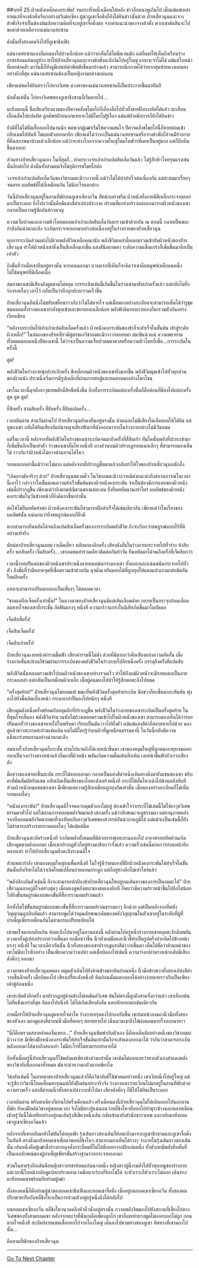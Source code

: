 ##บทที่ 25 ผิวหนังเหล็กคงกระพัน!
จนกระทั่งหนึ่งเดือนให้หลัง ข่าวลือหนาหูเกินไป เมื่อแม้แต่เหล่ายายแก่ที่จางต้าพั่งเรียกอย่างสวีเม่ยเซียง ผู้นำภูเขาจื่อติ่งก็ยังได้ยินข่าวนั้นด้วย ป๋ายเสี่ยวฉุนและจางต้าพั่งจึงจำเป็นต้องล้มเลิกความคิดที่จะอยู่เขาจื่อติ่งต่อ จากคำแนะนำของจางต้าพั่ง พวกเขาตัดสินจะไปขอคำช่วยเหลือจากแม่นางเฮยซาน

ดังนั้นทั้งสองคนจึงไปที่ภูเขาชิงเฟิง

แม่นางเฮยซานเองก็ผอมลงไปบ้างเล็กน้อย แม้ว่าจะเห็นได้ไม่ชัดเจนนัก แต่ก็เผยให้เห็นถึงเรือนร่างอรชรอ้อนแอ้นอยู่บ้าง ทำให้ป๋ายเสี่ยวฉุนและจางต้าพั่งตะลึงงันไปครู่ใหญ่ แทบจะจำไม่ได้ แม้แต่ใบหน้าที่เคยดำคล้ำ มาวันนี้ก็ยังดูมีเสน่ห์น่าพิศมัยขึ้นมาบ้างแล้ว สามารถนึกภาพได้ว่าหากสุดท้ายนางผอมลงอย่างถึงที่สุด แม่นางเฮยซานต้องเป็นหญิงงามอย่างแน่นอน

เพียงแต่พอได้ยินคำว่าไก่หางวิเศษ ดวงตาของแม่นางเฮยซานก็เป็นประกายขึ้นมาทันที

นับตั้งแต่นั้น ไก่หางวิเศษของภูเขาชิงซานก็เริ่มหายไป...

มาถึงตอนนี้ ชื่อเสียงเรียงนามของปีศาจคลั่งขโมยไก่ก็เลื่องลือไปทั่วทั้งชายฝั่งทางทิศใต้แล้ว สะเทือนเลื่อนลั่นไปแปดทิศ ลูกศิษย์ฝ่ายนอกแทบจะไม่มีใครไม่รู้เรื่อง แม้แต่ฝ่ายนักการก็ยังได้ยินข่าว

ยังดีที่ไม่ได้ยืดเยื้อออกไปนานนัก พอพวกผู้เฒ่าเริ่มให้ความสนใจ ปีศาจคลั่งขโมยไก่นี้ก็หายต๋อมเข้ากลีบเมฆไปทันที ไม่เผยตัวออกมาอีก เพียงแต่ไม่ว่าจะเป็นแม่นางเฮยซานหรือจางต้าพั่งก็ล้วนมีร่างกายที่คืนสภาพมาบ้างแล้วเล็กน้อย แม้ว่าจะห่างไกลจากความใหญ่โตมโหฬารที่เคยเป็นอยู่มาก แต่ก็บึกบึนขึ้นมาเยอะ

ส่วนทางป๋ายเสี่ยวฉุนเอง ในที่สุดก็...ทำครบวงจรเก้าเก้าแปดสิบเอ็ดวันแล้ว ไม่รู้สึกหิวโหยรุนแรงเช่นนั้นอีกต่อไป ดังนั้นทั้งสามคนจึงได้ยุติการขโมยไก่ต่อ

วงจรเก้าเก้าแปดสิบเอ็ดวันของวิชาอมตะมิวางวายนี้ แม้ว่าไม่ได้ทำสำเร็จต่อเนื่องกัน แต่สะสมมาเรื่อยๆ จนครบ ผลลัพธ์ที่ได้ก็เหมือนกัน ไม่มีอะไรแตกต่าง

วันนี้ป๋ายเสี่ยวฉุนอยู่ในลานที่พักบนภูเขาเซียงอวิ๋น สีหน้าเคร่งขรึม ผิวหนังทั้งกายมีสีเหล็กกระจายออกมาเป็นระลอก ยิ่งไปกว่านั้นคือมีแสงสีดำเปล่งประกาย ปราณที่แกร่งกร้าวแผ่ออกมาจากผิวหนังของเขา กลายเป็นความรู้สึกอันห้าวหาญ

ความเจ็บปวดและความหิวโหยตลอดเก้าเก้าแปดสิบเอ็ดวันมารวมเข้าด้วยกัน ณ ตอนนี้ กลายเป็นพละกำลังอันน่าตกตะลึง ระเบิดกระจายออกมาอย่างต่อเนื่องอยู่ในร่างกายของป๋ายเสี่ยวฉุน

ทุกการระเบิดล้วนแฝงไปด้วยพลังชีวิตเหลือคณานับ พลังชีวิตเหล่านี้หลอมรวมเข้ากับผิวหนังของป๋ายเสี่ยวฉุน ทำให้ผิวหนังเขายิ่งเป็นสีเหล็กมากขึ้น แสงสีนิลบาดตา ระดับความแข็งแกร่งก็เพิ่มขึ้นมาอีกเป็นเท่าตัว

ถึงขั้นที่ว่าเมื่อเขายืนอยู่ตรงนั้น หากคนนอกมา แวบแรกที่เห็นก็จะคิดว่าเขาคือมนุษย์เหล็กคนหนึ่ง ไม่ใช่มนุษย์ที่มีเลือดเนื้อ

สมองของเขามีเสียงดังตูมตามไม่หยุด การระเบิดเช่นนี้เกิดขึ้นในร่างเขามาสิบเก้าครั้งแล้ว แต่กลับไม่ทิ้งร่องรอยใดๆ เอาไว้ กลับเป็นว่ายิ่งบุกปะทะรวดเร็วขึ้น

ป๋ายเสี่ยวฉุนยืนนิ่งไม่ขยับเขยื้อนราวกับว่าไม่ได้หายใจ แต่เมื่อมองอย่างละเอียดจะสามารถเห็นได้ว่ารูขุมขนตลอดทั้งร่างของเขากำลังหุบเข้าและขยายออกเล็กน้อย พลังฟ้าดินรอบกายเองก็มารวมตัวกันอย่างเงียบเชียบ

“หลังจากระเบิดไปเก้าเก้าแปดสิบเอ็ดครั้งแล้ว ผิวหนังคงกระพันของข้าก็จะสำเร็จในขั้นต้น เข้าสู่ระดับผิวเหล็ก!” ในสมองของป๋ายเสี่ยวมีสูตรของวิชาอมตะมิวางวายลอยมา สมาธิแน่วแน่ ความพยายามทั้งหมดตลอดหนึ่งปีของเขานี้ ไม่ว่าจะเป็นความเจ็บปวดมหาศาลหรือความหิวโหยก็เพื่อ...การระเบิดในครั้งนี้

ตูม!

พลังชีวิตในร่างกายพุ่งปะทะอีกครั้ง สีเหล็กบนผิวหนังของเขายิ่งมากขึ้น พลังชีวิตมุดเข้าไปทั่วทุกส่วนของผิวหนัง ประหนึ่งเริ่มการตีรูปเหล็กที่ผ่านการต่อสู้และทดสอบมาอย่างโชกโชน

เขาในเวลานี้ดุจดั่งอาวุธเทพศักดิ์สิทธิ์หนึ่งชิ้น อีกทั้งการระเบิดแต่ละครั้งนั้นก็คือค้อนที่ตีลงไปแต่ละครั้ง ตูม ตูม ตูม!

ยี่สิบครั้ง สามสิบครั้ง สี่สิบครั้ง สี่สิบแปดครั้ง...

เวลาผันผ่าน สามวันผ่านไป ป๋ายเสี่ยวฉุนยังคงยืนอยู่ตรงนั้น ด้านนอกไม่มีเสียงใดเล็ดลอดให้ได้ยิน แต่หูของเขา กลับได้ยินเสียงกัมปนาทดุจเสียงฟ้าผ่าที่ดังออกมาจากในร่างกายอย่างไม่มีวันหมด

แต่ในเวลานี้ หลังจากที่พลังชีวิตในร่างของเขาระเบิดจนมาถึงครั้งที่สี่สิบเก้า ทันใดนั้นพลังที่ปะทะเข้ามาก็เพิ่มขึ้นอีกเป็นเท่าตัว ร่างของเขาสั่นไหวหนึ่งที บางส่วนบนผิวปรากฏรอยแตกเล็กๆ ที่สามารถมองเห็นได้ ราวกับว่าผิวหนังไม่อาจต้านทานได้ไหว

รอยแตกเหล่านี้แม้ว่าจะไม่มาก แต่หลังจากที่ปรากฏขึ้นมาแล้วกลับทำให้ใจของป๋ายเสี่ยวฉุนหนักอึ้ง

“เกิดลางดับจริงๆ ด้วย” ป๋ายเสี่ยวฉุนขมวดคิ้ว ในวิชาอมตะมิวางวายมีคำแนะนำถึงสถานการณ์ในเวลานี้เอาไว้ กล่าวว่าในขั้นตอนความสำเร็จขั้นต้นของผิวหนังคงกระพัน จำเป็นต้องมีการแตกของผิวหนังเช่นนี้ปรากฏขึ้น เพียงแต่ว่าอิงตามปณิธานของแต่ละคน ยิ่งยืนหยัดนานเท่าไหร่ ผลลัพธ์ของผิวหนังคงกระพันในวันข้างหน้าก็ยิ่งดีมากขึ้นเท่านั้น

ต่อให้ไม่ยืนหยัดทำต่อ ผิวหนังคงกระพันก็สามารถฝึกสำเร็จได้เช่นเดียวกัน เพียงแต่ว่าในเรื่องของผลลัพธ์นั้น แน่นอนว่ายิ่งสมบูรณ์แบบก็ยิ่งดี

หากสามารถยืนหยัดได้จนถึงแปดสิบเอ็ดครั้งของการระเบิดพลังชีวิต ถึงจะเรียกว่าสมบูรณ์แบบไร้ที่ติอย่างแท้จริง

นัยน์ตาป๋ายเสี่ยวฉุนเผยแววเด็ดเดี่ยว หลับตาลงอีกครั้ง เสียงดังลั่นในร่างกายกระจายไปทั่วร่าง ห้าสิบครั้ง หกสิบครั้ง เจ็ดสิบครั้ง... เขาอดทนทำรวดเดียวติดต่อกันห้าวัน ยืนหยัดมาได้จนถึงครั้งที่เจ็ดสิบกว่า

เวลานี้รอยปริแตกของผิวหนังเขาประหนึ่งลายบนหม้อกระดองเต่า ทั้งเยอะและแน่นขนัดกระจายไปทั่วตัว ถึงขั้นที่ว่ามีหลายจุดที่เชื่อมรวมเข้าด้วยกัน ดุจดั่งแจกันดอกไม้ที่ถูกทุบให้แตกแล้วเอามาต่อติดกันใหม่อีกครั้ง

แทบจะสามารถปริแตกออกเป็นเสี่ยงๆ ได้ตลอดเวลา

“ขาดแค่อีกเจ็ดครั้งเท่านั้น!” ในดวงตาของป๋ายเสี่ยวฉุนมีแต่เส้นเลือดฝอย กลายเป็นกระจุกก้อนเลือด ลมหายใจของเขาถี่กระชั้น กัดฟันแรงๆ หนึ่งที ความกร้าวแกร่งในนิสัยเกิดขึ้นมาในบัดดล

เจ็ดสิบสี่ครั้ง!

เจ็ดสิบเจ็ดครั้ง!

เจ็ดสิบเก้าครั้ง!

ป๋ายเสี่ยวฉุนเงยหน้าคำรามขึ้นฟ้า เสียงคำรามนี้ไม่ดัง ด้วยที่มีมากกว่าคือเสียงแห่งความอัดอั้น เมื่อร่างกายสั่นสะท้านก็ข้ามผ่านการระเบิดของพลังชีวิตในร่างกายไปอีกหนึ่งครั้ง บรรลุถึงครั้งที่แปดสิบ

พลังชีวิตนั้นหลอมรวมเข้าไปบนผิวหนังของเขาอย่างรวดเร็ว ทำให้ถึงแม้ผิวหนังจะมีรอยแตกเป็นลายกระดองเต่า แต่กลับเป็นเหมือนผิวเหล็ก เมื่อผู้คนมองไปทำให้รู้สึกตกตะลึงไปหมด

“ครั้งสุดท้าย!” ป๋ายเสี่ยวฉุนไม่ยอมแพ้ ขณะที่พลังชีวิตครั้งสุดท้ายระเบิด มือขวาก็ยกขึ้นมากะทันหัน พุ่งลงไปยังพื้นดินเบื้องหน้า กระแทกกำปั้นลงไปหนักๆ หนึ่งที

เสียงตูมดังหนึ่งครั้งพร้อมกับหลุมลึกที่ปรากฏขึ้น พลังชีวิตในร่างกายของเขาระเบิดเป็นครั้งสุดท้าย ในที่สุดก็จบสิ้นลง พลังชีวิตจำนวนนับไม่ถ้วนหลอมรวมเข้าไปในผิวหนังของเขา สามารถมองเห็นได้ว่ารอยปริแตกทั่วร่างของเขาหายไปในพริบตา เรียบเป็นมันวาวไปทั้งตัว แม้แต่แสงสีดำก็สลายหายไปด้วย มองดูแล้วขาวสะอาดสะอ้านเช่นเดิม แต่ไม่มีใครรู้ว่าบนผิวที่ดูเหมือนธรรมดานี้ ในวันนี้กลับมีความแข็งแกร่งทนทานอย่างน่าตกตะลึง

ลมหายใจป๋ายเสี่ยวฉุนถี่กระชั้น ผ่านไปนานถึงได้เงยหน้าขึ้นมา เขามองหลุมใหญ่ที่ถูกตนเองทุบจนแตกออกเป็นวงกว้างตรงหน้าแล้วก็มองที่ผิวหนัง พลันเกิดความตื่นเต้นฮึกเหิม เงยหน้าขึ้นฟ้าหัวเราะเสียงดัง

มือขวาของเขายกขึ้นสะบัด กระบี่ไม้ลอยออกมา กลายเป็นแสงสีดำหนึ่งเส้นตรงดิ่งมายังแขนของเขา พริบตาที่มันสัมผัสกับแขน กลับเกิดเป็นเสียงของโลหะดังเคร้งหนึ่งที กระบี่ไม้สั่นไหวเด้งไปด้านหลังทันที ส่วนผิวหนังบนแขนของเขา มีเพียงแค่ความรู้สึกเหมือนถูกยุงกัดเท่านั้น เมื่อมองอย่างละเอียดก็ไม่เห็นรอยแผลใดๆ

“หนังคงกระพัน!” ป๋ายเสี่ยวฉุนดีใจจนควบคุมตัวเองไม่อยู่ ต้องเข้าใจว่ากระบี่ไม้เล่มนี้ไม่ใช่อาวุธวิเศษธรรมดาทั่วไป แต่ได้ผ่านการหลอมพลังจิตมาแล้วสองครั้ง แม้ว่าลักษณะจะดูธรรมดา แต่อานุภาพหลังจากที่หลอมพลังจิตมากพอที่จะเทียบกับอาวุธวิเศษของสวรรค์อันน่าภาคภูมิได้ แต่แม้จะเป็นเช่นนี้ก็ยังไม่สามารถสร้างรอยบาดแผลใดๆ ได้แม้แต่นิด

ป๋ายเสี่ยวฉุนสะบัดร่างหนึ่งที ระเบิดพลังทั้งหมดที่มีด้วยการพุ่งทะยานออกไป อากาศรอบทิศล้วนเกิดเสียงตูมตามดังออกมา เมื่อเขาปรากฏตัวก็อยู่ห่างมาสิบกว่าจั้งแล้ว ความเร็วเช่นนี้มากกว่าก่อนหน้าอีกหลายเท่า ทำให้ป๋ายเสี่ยวฉุนยิ่งตะลึงระคนดีใจ

ส่วนพละกำลัง เขามองหลุมใหญ่บนพื้นหนึ่งที ในใจรู้ดีว่าตนเองที่ฝึกผิวหนังคงกระพันได้สำเร็จในขั้นต้นนั้นยังเรียกไม่ได้ว่าเกิดใหม่เปลี่ยนถ่ายถอนกระดูก แต่ก็อยู่ห่างอีกไม่เท่าไหร่แล้ว

“พลังป้องกันตัวเช่นนี้ ถึงจะสามารถปกป้องข้าป๋ายเสี่ยวฉุนให้อยู่บนเส้นทางของการเป็นอมตะได้” ป๋ายเสี่ยวฉุนภาคภูมิใจอย่างสุดๆ เมื่อมองดูพลังตบะของตนเองอีกที ก็พบว่ามีความก้าวหน้าขึ้นไปอีกไม่น้อย ไปถึงขั้นสมบูรณ์แบบของขั้นที่สี่การรวมลมปราณแล้ว

อีกทั้งไม่ใช่ขั้นสมบูรณ์แบบของขั้นที่สี่การรวมลมปราณธรรมดาๆ อีกด้วย แต่เป็นหลังจากที่พลังวิญญาณถูกบีบอัดแล้ว สามารถพูดได้ว่าคุณลักษณะเดิมของพลังวิญญาณในตัวเขาอยู่ในระดับที่ผู้ที่บำเพ็ญเพียรเหมือนกันไม่สามารถเปรียบเทียบได้

เขาพอใจมากเหลือเกิน ห้อตะบึงไปมาอยู่ในลานแห่งนี้ หลังผ่านไปครู่หนึ่งร่างกายเขาหยุดชะงักฉับพลัน ดวงตาทั้งคู่เปล่งประกายวาบขึ้นมา ยกมือขวาขึ้น นิ้วหัวแม่มือและนิ้วชี้ทำเป็นรูปครึ่งปากบิดไปข้างหน้าแรงๆ หนึ่งที ในเวลาเดียวกันนั้น นิ้วทั้งสองของเขาปรากฏแสงสีดำวาบขึ้นมา เห็นได้ชัดว่าด้านหน้าของเขาไม่มีอะไรสักอย่าง เป็นเพียงความว่างเปล่า แต่เมื่อบิดลงไปเช่นนี้ ความว่างเปล่าตรงหน้ากลับมีเสียงดังคึ่กๆ ออกมา

ดวงตาของป๋ายเสี่ยวฉุนหดลง หมุนตัวเดินไปยังด้านข้างของหินก้อนหนึ่ง นิ้วมือข้างขวาทั้งสองเปล่งสีดำวาบขึ้นอีกครั้ง เมื่อบิดลงไป เสียงเปรี๊ยะดังหนึ่งที หินก้อนนั้นแตกออกได้อย่างง่ายดายราวกับเป็นเพียงเต้าหู้ก้อนหนึ่ง

เขาสะบัดตัวอีกครั้ง มาปรากฏอยู่ด้านข้างไผ่เหมันต์วิเสษ ต้นไผ่ตรงนี้สูงถึงสามจั้งกว่าแล้ว เขาเลือกต้นไผ่ที่แข็งแกร่งที่สุด บิดลงไปหนึ่งที ไม้ไผ่เกิดเสียงดังลั่น แตกหักออกมาเช่นเดียวกัน

ภาพนี้ทำให้ป๋ายเสี่ยวฉุนสูดหายใจคำโต ร่างกายทรุดลงไปกองกับพื้น เขาก้มหน้าลงมองนิ้วมือทั้งสองของตัวเอง มองดูแสงสีดำบนนิ้วมือที่ค่อยๆ สลายหายไป เนิ่นนานเขาถึงได้ผ่อนลมหายใจออกมายาว

“นี่ก็คือตรวนสลายลำคองั้นเหรอ...” ป๋ายเสี่ยวฉุนพึมพำกับตัวเอง นี่คือเคล็ดลับอย่างหนึ่งของวิชาอมตะมิวางวาย มีเพียงฝึกหนังคงกระพันให้สำเร็จขั้นต้นเท่านั้นจึงจะสำแดงออกมาได้ ว่ากันว่าสามารถระเบิดพลังออกมาได้มากถึงสองเท่า ไม่มีอะไรที่ไม่สามารถทำลายได้

อีกทั้งเมื่อครู่นี้ป๋ายเสี่ยวฉุนก็ใช้พลังแค่เพียงห้าส่วนเท่านั้น เขาคิดไม่ออกเลยว่าหากตัวเองสำแดงพลังของวิชาลับนี้ออกมาทั้งหมด มันจะน่าหวาดกลัวมากเพียงใด

วิชาลับเช่นนี้ ในสายตาของป๋ายเสี่ยวฉุนแล้วก็คือวิชาลับที่ใช้ฆ่าคนอย่างหนึ่ง เขาเงียบนิ่งไปครู่ใหญ่ แม้จะรู้สึกว่าวิชานี้โหดเหี้ยมทารุณแต่ก็ยังฝึกฝนอย่างจริงจัง ร่างกายเขาว่ายเวียนไปมาอยู่ในลานที่พักด้วยความรวดเร็ว แสงสีดำบนนิ้วทั้งสองเปล่งวาบซ้ำไปมา เสียงดังคั่กๆ ก็มีให้ได้ยินเป็นระลอก

เวลาผันผ่าน พริบตาเดียวก็ผ่านไปครึ่งเดือนแล้ว ครึ่งเดือนมานี้ป๋ายเสี่ยวฉุนไม่ได้เดินออกไปนอกลานที่พัก ยังคงฝึกฝนวิชาอยู่ตลอดเวลา จึงไม่มีทางรู้แน่นอนว่าหลี่ชิงโหวที่ออกไปทำธุระข้างนอกหลายเดือน เช้าตรู่วันนี้ได้เหยียบย่างอยู่บนเส้นรุ้งสีเขียวหนึ่งเส้น กลับเข้ามายังสำนักธาราเทพ และกลับมายังยอดเขาภูเขาเซียงอวิ๋นแล้ว

หลังจากที่เขากลับมายังไม่ทันได้หยุดพัก รุ้งเส้นยาวสองเส้นก็ห้อตะบึงมาจากภูเขาชิงซานและภูเขาจื่อติ่งในทันที ตรงดิ่งมายังยอดเขาเพื่อมาพบหลี่ชิงโหว สามารถมองเห็นได้รางๆ ว่าภายในรุ้งเส้นยาวสองเส้นนั้น เส้นหนึ่งคือผู้เฒ่าซึ่งร่างกายดุจดั่งกระบี่คมที่ไม่ได้ชักออกจากฝักเล่มหนึ่ง ทั้งตัวเขามีพลังบีบคั้นที่เป็นเอกลักษณ์ของผู้บำเพ็ญเพียรขั้นสร้างฐานรากกระจายออกมา

ส่วนในสายรุ้งอีกเส้นคือหญิงสาวอรชรอ้อนแอ้นนางหนึ่ง หญิงสาวผู้นี้งามล้ำไปทั่วทุกอณูของร่างกาย แต่เวลานี้ใบหน้ากลับดูแปลกประหลาด เหมือนจะร้องก็ร้องไม่ได้ จะหัวเราะก็หัวเราะไม่ออก เดินทางมายังยอดเขาพร้อมกับท่านผู้เฒ่า

ทั้งสองคนนี้ก็คือท่านผู้นำของยอดเขาชิงเฟิงและยอดเขาจื่อติ่ง เมื่ออยู่บนยอดเขาเซียงอวิ๋น ทั้งสองคนปรึกษาหารือกับหลี่ชิงโหวเป็นการส่วนตัวอยู่ครู่หนึ่งถึงได้กลับไป

บนยอดเขาเซียงอวิ๋น หลี่ชิงโหวนวดคลึงหัวคิ้วนั่งอยู่ตรงนั้น กวาดพลังจิตมองไปยังสถานที่เลี้ยงไก่หางวิเศษของทั้งสามยอดเขา หลังจากพบว่าที่นั่นเหลือเพียงลูกไก่ เขาก็เผยท่าทางพูดไม่ออกบอกไม่ถูก ถอนหายใจหนึ่งที สะบัดปลายแขนเสื้อออกไปจากโถงใหญ่ เดินลงไปตามทางของภูเขา ทิศทางที่เขามองไปนั้น...

คือลานที่พักของป๋ายเสี่ยวฉุน

---------


[Go To Next Chapter]( ./26.md)